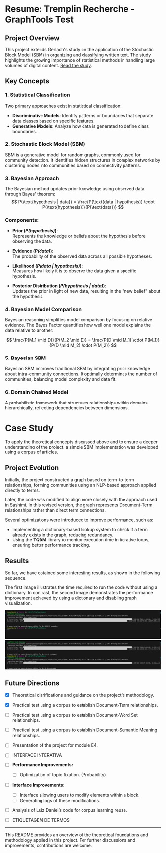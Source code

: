 # Resume: Tremplin Recherche - GraphTools Test

## Project Overview
This project extends Gerlach's study on the application of the Stochastic Block Model (SBM) in organizing and classifying written text. The study highlights the growing importance of statistical methods in handling large volumes of digital content. [Read the study](https://www.science.org/doi/10.1126/sciadv.aaq1360).

## Key Concepts

### 1. Statistical Classification
Two primary approaches exist in statistical classification:
- **Discriminative Models**: Identify patterns or boundaries that separate data classes based on specific features.
- **Generative Models**: Analyze how data is generated to define class boundaries.

### 2. Stochastic Block Model (SBM)
SBM is a generative model for random graphs, commonly used for community detection. It identifies hidden structures in complex networks by clustering nodes into communities based on connectivity patterns.

### 3. Bayesian Approach
The Bayesian method updates prior knowledge using observed data through Bayes' theorem:
$$
P(\text{hypothesis | data}) = \frac{P(\text{data | hypothesis}) \cdot P(\text{hypothesis})}{P(\text{data})}
$$

### Components:

- **Prior (*P(hypothesis)*)**:  
  Represents the knowledge or beliefs about the hypothesis before observing the data.

- **Evidence (*P(data)*)**:  
  The probability of the observed data across all possible hypotheses.

- **Likelihood (*P(data | hypothesis)*)**:  
  Measures how likely it is to observe the data given a specific hypothesis.

- **Posterior Distribution (*P(hypothesis | data)*)**:  
  Updates the prior in light of new data, resulting in the "new belief" about the hypothesis.

### 4. Bayesian Model Comparison
Bayesian reasoning simplifies model comparison by focusing on relative evidence. The Bayes Factor quantifies how well one model explains the data relative to another:

$$
\frac{P(M_1 \mid D)}{P(M_2 \mid D)} = \frac{P(D \mid M_1) \cdot P(M_1)}{P(D \mid M_2) \cdot P(M_2)}
$$

### 5. Bayesian SBM
Bayesian SBM improves traditional SBM by integrating prior knowledge about intra-community connections. It optimally determines the number of communities, balancing model complexity and data fit.

<!-- ### 6. Markov Chain Monte Carlo (MCMC)
MCMC methods, such as Metropolis-Hastings and Gibbs Sampling, efficiently approximate posterior distributions when direct computation is impractical. These methods help estimate parameters in Bayesian SBM. -->

### 6. Domain Chained Model
A probabilistic framework that structures relationships within domains hierarchically, reflecting dependencies between dimensions.

# Case Study
To apply the theoretical concepts discussed above and to ensure a deeper understanding of the project, a simple SBM implementation was developed using a corpus of articles.

## Project Evolution
Initially, the project constructed a graph based on term-to-term relationships, forming communities using an NLP-based approach applied directly to terms.

Later, the code was modified to align more closely with the approach used in Sashimi. In this revised version, the graph represents Document-Term relationships rather than direct term connections.

Several optimizations were introduced to improve performance, such as:
- Implementing a dictionary-based lookup system to check if a term already exists in the graph, reducing redundancy.
- Using the **TQDM** library to monitor execution time in iterative loops, ensuring better performance tracking.

## Results 

So far, we have obtained some interesting results, as shown in the following sequence.

The first image illustrates the time required to run the code without using a dictionary. In contrast, the second image demonstrates the performance improvement achieved by using a dictionary and disabling graph visualization.

![First Image](./images/image01.png)
![Second Image](./images/image02.png)

## Future Directions
- [x] Theoretical clarifications and guidance on the project's methodology.
- [x] Practical test using a corpus to establish Document-Term relationships.
- [ ] Practical test using a corpus to establish Document-Word Set relationships.
- [ ] Practical test using a corpus to establish Document-Semantic Meaning relationships.
- [ ] Presentation of the project for module E4.
- [ ] INTERFACE INTERATIVA
- [ ] **Performance Improvements:**
  - [ ] Optimization of topic fixation. (Probability)
- [ ] **Interface Improvements:**
  - [ ] Interface allowing users to modify elements within a block.
  - [ ] Generating logs of these modifications.
- [ ] Analysis of Luiz Daniel’s code for corpus learning reuse.
- [ ] ETIQUETAGEM DE TERMOS


---
This README provides an overview of the theoretical foundations and methodology applied in this project. For further discussions and improvements, contributions are welcome.

